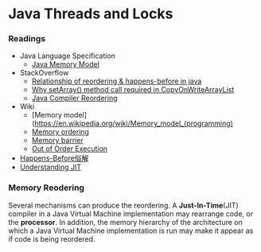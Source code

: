 # Java Threads and Locks


### Readings

* Java Language Specification
  * [Java Memory Model](https://docs.oracle.com/javase/specs/jls/se8/html/jls-17.html#jls-17.4)
* StackOverflow
  * [Relationship of reordering & happens-before in java](http://stackoverflow.com/questions/16213443/instruction-reordering-happens-before-relationship-in-java)
  * [Why setArray() method call required in CopyOnWriteArrayList](http://stackoverflow.com/questions/28772539/why-setarray-method-call-required-in-copyonwritearraylist)
  * [Java Compiler Reordering](http://stackoverflow.com/questions/31015169/java-compiler-reordering)
* Wiki
  * [Memory model](https://en.wikipedia.org/wiki/Memory_model_(programming)
  * [Memory ordering](https://en.wikipedia.org/wiki/Memory_ordering)
  * [Memory barrier](https://en.wikipedia.org/wiki/Memory_barrier)
  * [Out of Order Execution](https://en.wikipedia.org/wiki/Out-of-order_execution)
* [Happens-Before俗解](http://ifeve.com/easy-happens-before/)
* [Understanding JIT](http://docs.oracle.com/cd/E15289_01/doc.40/e15058/underst_jit.htm)


### Memory Reodering
Several mechanisms can produce the reordering. A **Just-In-Time**(JIT) compiler in a Java Virtual Machine implementation may rearrange code, or the **processor**. In addition, the memory hierarchy of the architecture on which a Java Virtual Machine implementation is run may make it appear as if code is being reordered. 
